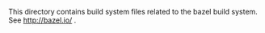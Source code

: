 
This directory contains build system files related to the bazel build system.
See http://bazel.io/ .
